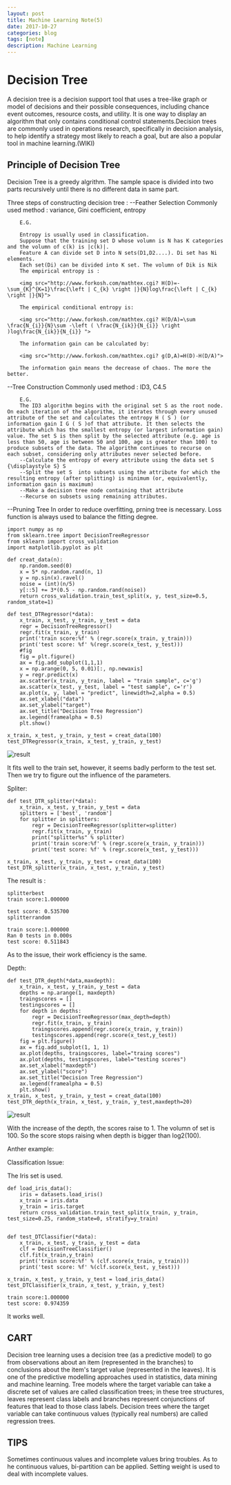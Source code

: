 ```yaml
---
layout: post
title: Machine Learning Note(5)
date: 2017-10-27
categories: blog
tags: [note]
description: Machine Learning
---
```


# Decision Tree

A decision tree is a decision support tool that uses a tree-like graph or model of decisions and their possible consequences, including chance event outcomes, resource costs, and utility. It is one way to display an algorithm that only contains conditional control statements.Decision trees are commonly used in operations research, specifically in decision analysis, to help identify a strategy most likely to reach a goal, but are also a popular tool in machine learning.(WIKI)


## Principle of Decision Tree

Decision Tree is a greedy algrithm. The sample space is divided into two parts recursively until there is no different data in same part.

 Three steps of constructing decision tree :
 --Feather Selection
 	Commonly used method : variance, Gini coefficient, entropy

		E.G.

		Entropy is usually used in classification.
		Suppose that the training set D whose volumn is N has K categories and the volumn of c(k) is |c(k)|. 
		Feature A can divide set D into N sets(D1,D2....). Di set has Ni elements.
		Each set(Di) can be divided into K set. The volumn of Dik is Nik
		The empirical entropy is :

		<img src="http://www.forkosh.com/mathtex.cgi? H(D)=-\sum_{K}^{K=1}\frac{\left | C_{k} \right |}{N}log\frac{\left | C_{k} \right |}{N}">

		The empirical conditional entropy is:

		<img src="http://www.forkosh.com/mathtex.cgi? H(D/A)=\sum \frac{N_{i}}{N}\sum -\left ( \frac{N_{ik}}{N_{i}} \right )log\frac{N_{ik}}{N_{i}} ">

		The information gain can be calculated by:

		<img src="http://www.forkosh.com/mathtex.cgi? g(D,A)=H(D)-H(D/A)">

		The information gain means the decrease of chaos. The more the better.

 --Tree Construction
 	Commonly used method : ID3, C4.5

 		E.G.
 		The ID3 algorithm begins with the original set S as the root node. On each iteration of the algorithm, it iterates through every unused attribute of the set and calculates the entropy H ( S ) (or information gain I G ( S )of that attribute. It then selects the attribute which has the smallest entropy (or largest information gain) value. The set S is then split by the selected attribute (e.g. age is less than 50, age is between 50 and 100, age is greater than 100) to produce subsets of the data. The algorithm continues to recurse on each subset, considering only attributes never selected before.
 		--Calculate the entropy of every attribute using the data set S {\displaystyle S} S
 		--Split the set S  into subsets using the attribute for which the resulting entropy (after splitting) is minimum (or, equivalently, information gain is maximum)
 		--Make a decision tree node containing that attribute
 		--Recurse on subsets using remaining attributes.

 --Pruning Tree
 	In order to reduce overfitting, prning tree is necessary. Loss function is always used to balance the fitting degree.


```
import numpy as np
from sklearn.tree import DecisionTreeRegressor
from sklearn import cross_validation
import matplotlib.pyplot as plt

def creat_data(n):
    np.random.seed(0)
    x = 5* np.random.rand(n, 1)
    y = np.sin(x).ravel()
    noise = (int)(n/5)
    y[::5] += 3*(0.5 - np.random.rand(noise))
    return cross_validation.train_test_split(x, y, test_size=0.5, random_state=1)

def test_DTRegressor(*data):
    x_train, x_test, y_train, y_test = data
    regr = DecisionTreeRegressor()
    regr.fit(x_train, y_train)
    print('train score:%f' % (regr.score(x_train, y_train)))
    print('test score: %f' %(regr.score(x_test, y_test)))
    #fig
    fig = plt.figure()
    ax = fig.add_subplot(1,1,1)
    x = np.arange(0, 5, 0.01)[:, np.newaxis]
    y = regr.predict(x)
    ax.scatter(x_train, y_train, label = "train sample", c='g')
    ax.scatter(x_test, y_test, label = "test sample", c='r')
    ax.plot(x, y, label = "predict", linewidth=2,alpha = 0.5)
    ax.set_xlabel("data")
    ax.set_ylabel("target")
    ax.set_title("Decision Tree Regression")
    ax.legend(framealpha = 0.5)
    plt.show()

x_train, x_test, y_train, y_test = creat_data(100)
test_DTRegressor(x_train, x_test, y_train, y_test)
```

![result](http://oybqmhgid.bkt.clouddn.com/Figure_2_1.png)

It fits well to the train set, however, it seems badly perform to the test set.
Then we try to figure out the influence of the parameters.

Spliter:

```
def test_DTR_splitter(*data):
    x_train, x_test, y_train, y_test = data
    splitters = ['best', 'random']
    for splitter in splitters:
        regr = DecisionTreeRegressor(splitter=splitter)
        regr.fit(x_train, y_train)
        print("splitter%s" % splitter)
        print('train score:%f' % (regr.score(x_train, y_train)))
        print('test score: %f' % (regr.score(x_test, y_test)))

x_train, x_test, y_train, y_test = creat_data(100)
test_DTR_splitter(x_train, x_test, y_train, y_test)
```

The result is :
```
splitterbest
train score:1.000000

test score: 0.535700
splitterrandom

train score:1.000000
Ran 0 tests in 0.000s
test score: 0.511843
```

As to the issue, their work efficiency is the same.

Depth:

```
def test_DTR_depth(*data,maxdepth):
    x_train, x_test, y_train, y_test = data
    depths = np.arange(1, maxdepth)
    traingscores = []
    testingscores = []
    for depth in depths:
        regr = DecisionTreeRegressor(max_depth=depth)
        regr.fit(x_train, y_train)
        traingscores.append(regr.score(x_train, y_train))
        testingscores.append(regr.score(x_test,y_test))
    fig = plt.figure()
    ax = fig.add_subplot(1, 1, 1)
    ax.plot(depths, traingscores, label="traing scores")
    ax.plot(depths, testingscores, label="testing scores")
    ax.set_xlabel("maxdepth")
    ax.set_ylabel("score")
    ax.set_title("Decision Tree Regression")
    ax.legend(framealpha = 0.5)
    plt.show()
x_train, x_test, y_train, y_test = creat_data(100)
test_DTR_depth(x_train, x_test, y_train, y_test,maxdepth=20)
```

![result](http://oybqmhgid.bkt.clouddn.com/Figure_2_2.png)

With the increase of the depth, the scores raise to 1. The volumn of set is 100. So the score stops raising when depth is bigger than log2(100).

Anther example:

Classification Issue:

The Iris set is used.

```
def load_iris_data():
    iris = datasets.load_iris()
    x_train = iris.data
    y_train = iris.target
    return cross_validation.train_test_split(x_train, y_train, test_size=0.25, random_state=0, stratify=y_train)


def test_DTClassifier(*data):
    x_train, x_test, y_train, y_test = data
    clf = DecisionTreeClassifier()
    clf.fit(x_train,y_train)
    print('train score:%f' % (clf.score(x_train, y_train)))
    print('test score: %f' %(clf.score(x_test, y_test)))

x_train, x_test, y_train, y_test = load_iris_data()
test_DTClassifier(x_train, x_test, y_train, y_test)

```

```
train score:1.000000
test score: 0.974359
```

It works well.

## CART

Decision tree learning uses a decision tree (as a predictive model) to go from observations about an item (represented in the branches) to conclusions about the item's target value (represented in the leaves). It is one of the predictive modelling approaches used in statistics, data mining and machine learning. Tree models where the target variable can take a discrete set of values are called classification trees; in these tree structures, leaves represent class labels and branches represent conjunctions of features that lead to those class labels. Decision trees where the target variable can take continuous values (typically real numbers) are called regression trees.

## TIPS

Sometimes continuous values and incomplete values bring troubles. As to he continuous values, bi-partition can be applied. Setting weight is used to deal with incomplete values.
